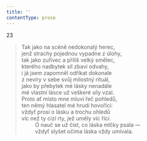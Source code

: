 ```yaml
---
title: ''
contentType: prose
---
```


23

> Tak jako na scéně nedokonalý herec,  
> jenž strachy pojednou vypadne z úlohy,  
> tak jako zuřivec a příliš velký smělec,  
> kterého nadbytek sil zbaví odvahy,  
> i já jsem zapomněl odříkat dokonale  
> z nevíry v sebe svůj milostný rituál,  
> jako by přebytek mé lásky nenadále  
> mé vlastní lásce už veškeré síly vzal.  
> Proto ať místo mne mluví řeč pohledů,  
> ten němý hlasatel mé hrudi hovořící:  
> vždyť prosí o lásku a trochu ohledů  
> víc než ty cizí rty, jež uměly víc říci.  
>          Ó nauč se už číst, co láska mlčky psala —  
>          vždyť slyšet očima láska vždy umívala.
